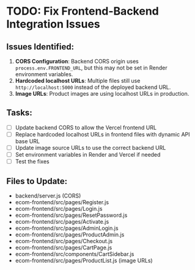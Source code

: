 # TODO: Fix Frontend-Backend Integration Issues

## Issues Identified:
1. **CORS Configuration**: Backend CORS origin uses `process.env.FRONTEND_URL`, but this may not be set in Render environment variables.
2. **Hardcoded localhost URLs**: Multiple files still use `http://localhost:5000` instead of the deployed backend URL.
3. **Image URLs**: Product images are using localhost URLs in production.

## Tasks:
- [ ] Update backend CORS to allow the Vercel frontend URL
- [ ] Replace hardcoded localhost URLs in frontend files with dynamic API base URL
- [ ] Update image source URLs to use the correct backend URL
- [ ] Set environment variables in Render and Vercel if needed
- [ ] Test the fixes

## Files to Update:
- backend/server.js (CORS)
- ecom-frontend/src/pages/Register.js
- ecom-frontend/src/pages/Login.js
- ecom-frontend/src/pages/ResetPassword.js
- ecom-frontend/src/pages/Activate.js
- ecom-frontend/src/pages/AdminLogin.js
- ecom-frontend/src/pages/ProductAdmin.js
- ecom-frontend/src/pages/Checkout.js
- ecom-frontend/src/pages/CartPage.js
- ecom-frontend/src/components/CartSidebar.js
- ecom-frontend/src/pages/ProductList.js (image URLs)
